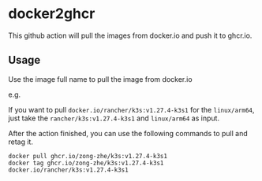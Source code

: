 # docker2ghcr

This github action will pull the images from docker.io and push it to ghcr.io.

## Usage

Use the image full name to pull the image from docker.io

e.g.

If you want to pull `docker.io/rancher/k3s:v1.27.4-k3s1` for the `linux/arm64`, just take the `rancher/k3s:v1.27.4-k3s1` and `linux/arm64` as input.

After the action finished, you can use the following commands to pull and retag it.

```shell
docker pull ghcr.io/zong-zhe/k3s:v1.27.4-k3s1
docker tag ghcr.io/zong-zhe/k3s:v1.27.4-k3s1 docker.io/rancher/k3s:v1.27.4-k3s1
```
